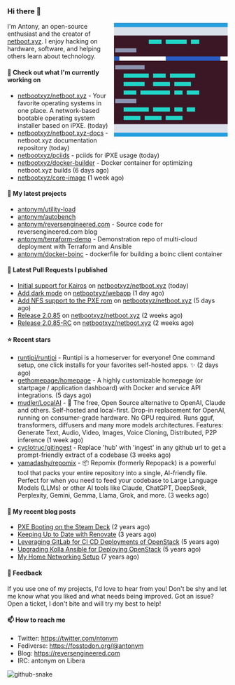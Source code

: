 
### Hi there 👋

<img align="right" src="https://raw.githubusercontent.com/antonym/antonym/master/assets/nbxyz.png" width="260">

I'm Antony, an open-source enthusiast and the creator of [netboot.xyz](https://netboot.xyz). I enjoy 
hacking on hardware, software, and helping others learn about technology. 

#### 👷 Check out what I'm currently working on

- [netbootxyz/netboot.xyz](https://github.com/netbootxyz/netboot.xyz) - Your favorite operating systems in one place.  A network-based bootable operating system installer based on iPXE. (today)
- [netbootxyz/netboot.xyz-docs](https://github.com/netbootxyz/netboot.xyz-docs) - netboot.xyz documentation repository (today)
- [netbootxyz/pciids](https://github.com/netbootxyz/pciids) - pciids for iPXE usage (today)
- [netbootxyz/docker-builder](https://github.com/netbootxyz/docker-builder) - Docker container for optimizing netboot.xyz builds (6 days ago)
- [netbootxyz/core-image](https://github.com/netbootxyz/core-image) (1 week ago)

#### 🌱 My latest projects

- [antonym/utility-load](https://github.com/antonym/utility-load)
- [antonym/autobench](https://github.com/antonym/autobench)
- [antonym/reversengineered.com](https://github.com/antonym/reversengineered.com) - Source code for reversengineered.com blog
- [antonym/terraform-demo](https://github.com/antonym/terraform-demo) - Demonstration repo of multi-cloud deployment with Terraform and Ansible
- [antonym/docker-boinc](https://github.com/antonym/docker-boinc) - dockerfile for building a boinc client container

#### 🔨 Latest Pull Requests I published

- [Initial support for Kairos](https://github.com/netbootxyz/netboot.xyz/pull/1591) on [netbootxyz/netboot.xyz](https://github.com/netbootxyz/netboot.xyz) (today)
- [Add dark mode](https://github.com/netbootxyz/webapp/pull/89) on [netbootxyz/webapp](https://github.com/netbootxyz/webapp) (1 day ago)
- [Add NFS support to the PXE rom](https://github.com/netbootxyz/netboot.xyz/pull/1587) on [netbootxyz/netboot.xyz](https://github.com/netbootxyz/netboot.xyz) (5 days ago)
- [Release 2.0.85](https://github.com/netbootxyz/netboot.xyz/pull/1577) on [netbootxyz/netboot.xyz](https://github.com/netbootxyz/netboot.xyz) (2 weeks ago)
- [Release 2.0.85-RC](https://github.com/netbootxyz/netboot.xyz/pull/1576) on [netbootxyz/netboot.xyz](https://github.com/netbootxyz/netboot.xyz) (2 weeks ago)

#### ⭐ Recent stars

- [runtipi/runtipi](https://github.com/runtipi/runtipi) - Runtipi is a homeserver for everyone! One command setup, one click installs for your favorites self-hosted apps. ✨ (2 days ago)
- [gethomepage/homepage](https://github.com/gethomepage/homepage) - A highly customizable homepage (or startpage / application dashboard) with Docker and service API integrations. (5 days ago)
- [mudler/LocalAI](https://github.com/mudler/LocalAI) - :robot: The free, Open Source alternative to OpenAI, Claude and others. Self-hosted and local-first. Drop-in replacement for OpenAI,  running on consumer-grade hardware. No GPU required. Runs gguf, transformers, diffusers and many more models architectures. Features: Generate Text, Audio, Video, Images, Voice Cloning, Distributed, P2P inference (1 week ago)
- [cyclotruc/gitingest](https://github.com/cyclotruc/gitingest) - Replace &#39;hub&#39; with &#39;ingest&#39; in any github url to get a prompt-friendly extract of a codebase  (3 weeks ago)
- [yamadashy/repomix](https://github.com/yamadashy/repomix) - 📦 Repomix (formerly Repopack) is a powerful tool that packs your entire repository into a single, AI-friendly file. Perfect for when you need to feed your codebase to Large Language Models (LLMs) or other AI tools like Claude, ChatGPT, DeepSeek, Perplexity, Gemini, Gemma, Llama, Grok, and more. (3 weeks ago)

#### 📜 My recent blog posts

- [PXE Booting on the Steam Deck](https://www.reversengineered.com/2022/08/02/pxe-booting-on-the-steam-deck/) (2 years ago)
- [Keeping Up to Date with Renovate](https://www.reversengineered.com/2022/03/13/keeping-up-to-date-with-renovate/) (3 years ago)
- [Leveraging GitLab for CI CD Deployments of OpenStack](https://www.reversengineered.com/2019/08/13/leveraging-gitlab-for-ci-cd-deployments-of-openstack/) (5 years ago)
- [Upgrading Kolla Ansible for Deploying OpenStack](https://www.reversengineered.com/2019/05/10/upgrading-kolla-ansible-for-deploying-openstack/) (5 years ago)
- [My Home Networking Setup](https://www.reversengineered.com/2017/07/29/my-home-networking-setup/) (7 years ago)

#### 💬 Feedback

If you use one of my projects, I'd love to hear from you! Don't be shy and let me know what you liked
and what needs being improved. Got an issue? Open a ticket, I don't bite and will try my best to help!

#### 📫 How to reach me

- Twitter: https://twitter.com/ntonym
- Fediverse: https://fosstodon.org/@antonym
- Blog: https://reversengineered.com
- IRC: antonym on Libera
<picture>
  <source media="(prefers-color-scheme: dark)" srcset="https://raw.githubusercontent.com/antonym/antonym/output/github-contribution-grid-snake-dark.svg" />
  <source media="(prefers-color-scheme: light)" srcset="https://raw.githubusercontent.com/antonym/antonym/output/github-contribution-grid-snake.svg" />
  <img alt="github-snake" src="github-snake.svg" />
</picture>

